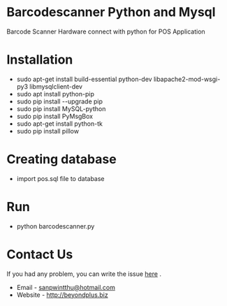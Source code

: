 # Barcodescanner Python and Mysql
Barcode Scanner Hardware connect with python for POS Application

# Installation
* sudo apt-get install build-essential python-dev libapache2-mod-wsgi-py3 libmysqlclient-dev
* sudo apt install python-pip
* sudo pip install --upgrade pip
* sudo pip install MySQL-python
* sudo pip install PyMsgBox
* sudo apt-get install python-tk
* sudo pip install pillow

# Creating database
* import pos.sql file to database

# Run
* python barcodescanner.py


# Contact Us
If you had any problem, you can write the issue [here](https://github.com/beyondplus/barcodescanner-python/issues) . 
* Email - sanpwintthu@hotmail.com
* Website - http://beyondplus.biz 
